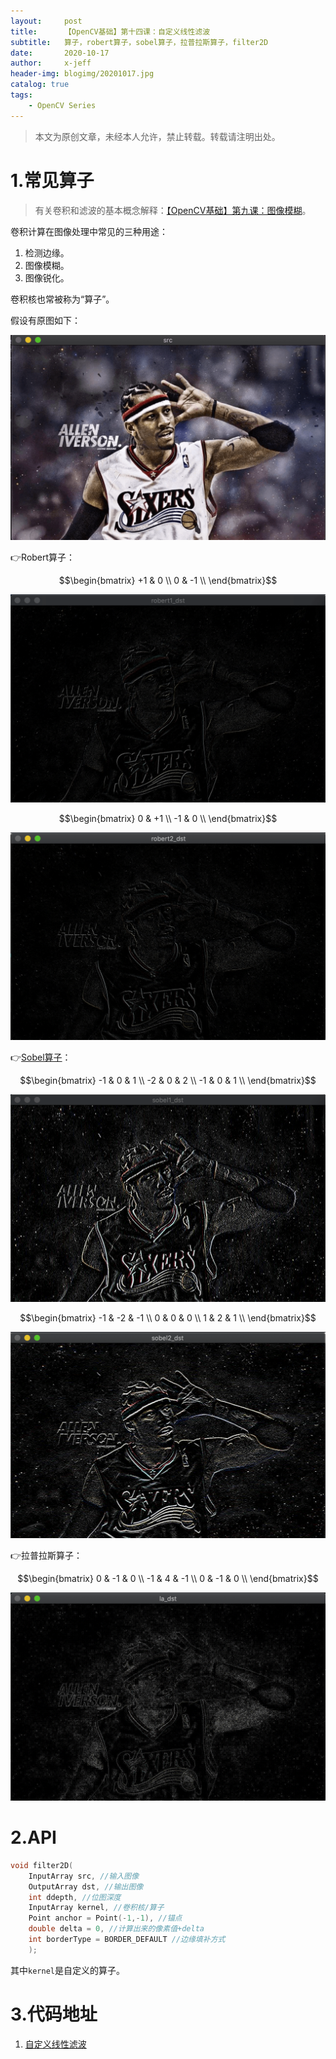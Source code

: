 ```yaml
---
layout:     post
title:      【OpenCV基础】第十四课：自定义线性滤波
subtitle:   算子，robert算子，sobel算子，拉普拉斯算子，filter2D
date:       2020-10-17
author:     x-jeff
header-img: blogimg/20201017.jpg
catalog: true
tags:
    - OpenCV Series
---
```

>本文为原创文章，未经本人允许，禁止转载。转载请注明出处。

# 1.常见算子

>有关卷积和滤波的基本概念解释：[【OpenCV基础】第九课：图像模糊](http://shichaoxin.com/2020/03/03/OpenCV基础-第九课-图像模糊/)。

卷积计算在图像处理中常见的三种用途：

1. 检测边缘。
2. 图像模糊。
3. 图像锐化。

卷积核也常被称为“算子”。

假设有原图如下：

![](https://github.com/x-jeff/BlogImage/raw/master/OpenCVSeries/Lesson14/14x1.png)

👉Robert算子：

$$\begin{bmatrix} +1 & 0 \\ 0 & -1 \\ \end{bmatrix}$$

![](https://github.com/x-jeff/BlogImage/raw/master/OpenCVSeries/Lesson14/14x2.png)

$$\begin{bmatrix} 0 & +1 \\ -1 & 0 \\ \end{bmatrix}$$

![](https://github.com/x-jeff/BlogImage/raw/master/OpenCVSeries/Lesson14/14x3.png)

👉[Sobel算子](http://shichaoxin.com/2020/07/04/深度学习基础-第二十八课-卷积神经网络基础/#111垂直边缘检测)：

$$\begin{bmatrix} -1 & 0 & 1  \\ -2 & 0 & 2 \\ -1 & 0 & 1 \\ \end{bmatrix}$$

![](https://github.com/x-jeff/BlogImage/raw/master/OpenCVSeries/Lesson14/14x4.png)

$$\begin{bmatrix} -1 & -2 & -1  \\ 0 & 0 & 0 \\ 1 & 2 & 1 \\ \end{bmatrix}$$

![](https://github.com/x-jeff/BlogImage/raw/master/OpenCVSeries/Lesson14/14x5.png)

👉拉普拉斯算子：

$$\begin{bmatrix} 0 & -1 & 0 \\ -1 & 4 & -1 \\ 0 & -1 & 0 \\ \end{bmatrix}$$

![](https://github.com/x-jeff/BlogImage/raw/master/OpenCVSeries/Lesson14/14x6.png)

# 2.API

```c++
void filter2D( 
	InputArray src, //输入图像
	OutputArray dst, //输出图像
	int ddepth, //位图深度
	InputArray kernel, //卷积核/算子
	Point anchor = Point(-1,-1), //锚点
	double delta = 0, //计算出来的像素值+delta
	int borderType = BORDER_DEFAULT //边缘填补方式
	);
```

其中`kernel`是自定义的算子。

# 3.代码地址

1. [自定义线性滤波](https://github.com/x-jeff/OpenCV_Code_Demo/tree/master/Demo14)